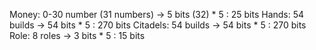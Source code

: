 Money: 0-30 number (31 numbers) -> 5 bits (32) * 5 : 25 bits
Hands: 54 builds -> 54 bits * 5 : 270 bits
Citadels: 54 builds -> 54 bits * 5 : 270 bits
Role: 8 roles -> 3 bits * 5 : 15 bits